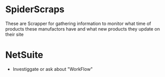 # SpiderScraps
These are Scrapper for gathering information to monitor what time of products these manufactors have and what new products they update on their site


# NetSuite
- Investiggate or ask about "WorkFlow"